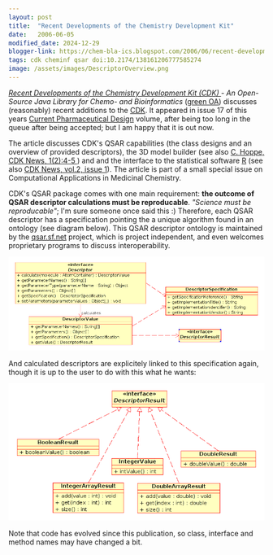 ```yaml
---
layout: post
title:  "Recent Developments of the Chemistry Development Kit"
date:   2006-06-05
modified_date: 2024-12-29
blogger-link: https://chem-bla-ics.blogspot.com/2006/06/recent-developments-of-chemistry.html
tags: cdk cheminf qsar doi:10.2174/138161206777585274
image: /assets/images/DescriptorOverview.png
---
```


*[Recent Developments of the Chemistry Development Kit (CDK) <i class="fa-solid fa-recycle fa-xs"></i>](https://doi.org/10.2174/138161206777585274) -
An Open-Source Java Library for Chemo- and Bioinformatics* ([green OA](https://repository.ubn.ru.nl/bitstream/handle/2066/35445/35445_aut.pdf)) discusses (reasonably) recent additions to the
[CDK](http://cdk.sf.net/). It appeared in issue 17 of this years [Current Pharmaceutical Design](http://www.bentham.org/cpd/)
volume, after being too long in the queue after being accepted; but I am happy that it is out now.

The article discusses CDK's QSAR capabilities (the class designs and an overview of provided descriptors), the 3D model builder
(see also [C. Hoppe, CDK News, 1(2):4-5 <i class="fa-solid fa-recycle fa-xs"></i>](https://chem-bla-ics.linkedchemistry.info/2006/06/05/recent-developments-of-chemistry.html))
and and the interface to the statistical software [R](http://www.r-project.org/) (see also
[CDK News, vol.2, issue 1](http://sourceforge.net/project/showfiles.php?group_id=20024&package_id=124796&release_id=310462)).
The article is part of a small special issue on Computational Applications in Medicinal Chemistry.

CDK's QSAR package comes with one main requirement: **the outcome of QSAR descriptor calculations must be reproducable**.
*"Science must be reproducable"*; I'm sure someone once said this :) Therefore, each QSAR descriptor has a specification
pointing the a unique algorithm found in an ontology (see diagram below). This QSAR descriptor ontology is maintained by
the [qsar.sf.net](http://qsar.sf.net/) project, which is project independent, and even welcomes proprietary programs to
discuss interoperability.

![](/assets/images/DescriptorOverview.png)

And calculated descriptors are explicitely linked to this specification again, though it is up to the user to do with
this what he wants:

![](/assets/images/DescriptorResultOverview.png)

Note that code has evolved since this publication, so class, interface and method names may have changed a bit.
